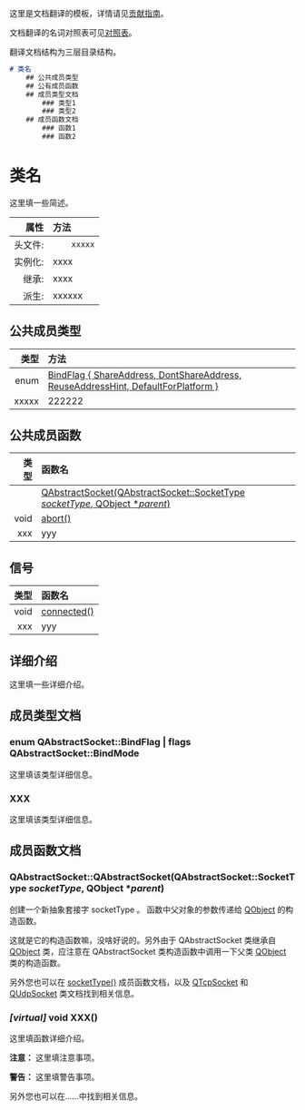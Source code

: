 这里是文档翻译的模板，详情请见[贡献指南](https://github.com/QtDocumentCN/QtDocumentCN/blob/master/CONTRIBUTING.md)。

文档翻译的名词对照表可见[对照表](Comparison_Table.md)。

翻译文档结构为三层目录结构。

```markdown
# 类名
	## 公共成员类型
	## 公有成员函数
	## 成员类型文档
		### 类型1
		### 类型2
	## 成员函数文档
		### 函数1
		### 函数2
```



# **类名**

这里填一些简述。

|  属性  | 方法|
|------:|:------|
|头文件:|`    xxxxx`|
|实例化:|xxxx|
|继承:    |xxxx|
|派生:|xxxxxx|

## **公共成员类型**

|  类型  | 方法|
|------:|:------|
|enum| [BindFlag { ShareAddress, DontShareAddress, ReuseAddressHint, DefaultForPlatform }](https://github.com/QtDocumentCN/QtDocumentCN/blob/master/A/QAbstractSocket/QAbstractSocket.md#enum-qabstractsocketbindflag--flags-qabstractsocketbindmode) |
|xxxxx|222222|



## 公共成员函数

|  类型  | 函数名|
|------:|:------|
|    |[QAbstractSocket(QAbstractSocket::SocketType *socketType*, QObject **parent*)](https://github.com/QtDocumentCN/QtDocumentCN/blob/master/A/QAbstractSocket/QAbstractSocket.md#qabstractsocketqabstractsocketqabstractsocketsockettype-sockettype-qobject-parent)|
|void | [abort()](https://github.com/QtDocumentCN/QtDocumentCN/blob/master/A/QAbstractSocket/QAbstractSocket.md#void-qabstractsocketabort) |
|xxx |yyy|



## **信号**

|  类型  | 函数名|
|------:|:------|
|void| [connected()](https://github.com/QtDocumentCN/QtDocumentCN/blob/master/A/QAbstractSocket/QAbstractSocket.md#signal-void-qabstractsocketconnected) |
|xxx| yyy |



## 详细介绍

这里填一些详细介绍。



## 成员类型文档

### enum **QAbstractSocket**::BindFlag | flags **QAbstractSocket**::BindMode

这里填该类型详细信息。

### XXX

这里填该类型详细信息。



## 成员函数文档

### **QAbstractSocket**::QAbstractSocket(**QAbstractSocket**::SocketType *socketType*, QObject **parent*)

创建一个新抽象套接字 socketType 。 函数中父对象的参数传递给 [QObject](https://github.com/QtDocumentCN/QtDocumentCN/blob/master/O/QObject/QObject.md) 的构造函数。

这就是它的构造函数嘛，没啥好说的。另外由于 QAbstractSocket 类继承自 [QObject](https://github.com/QtDocumentCN/QtDocumentCN/blob/master/O/QObject/QObject.md) 类，应注意在 QAbstractSocket 类构造函数中调用一下父类 [QObject](https://github.com/QtDocumentCN/QtDocumentCN/blob/master/O/QObject/QObject.md) 类的构造函数。

另外您也可以在 [socketType()](https://github.com/QtDocumentCN/QtDocumentCN/blob/master/A/QAbstractSocket/QAbstractSocket.md#qabstractsocketsockettype-qabstractsocketsockettype-const) 成员函数文档，以及 [QTcpSocket](https://github.com/QtDocumentCN/QtDocumentCN/blob/master/T/QTcpSocket/QTcpSocket.md) 和 [QUdpSocket](https://github.com/QtDocumentCN/QtDocumentCN/blob/master/U/QUdpSocket/QUdpSocket.md) 类文档找到相关信息。



### *[virtual]* void XXX()

这里填函数详细介绍。

**注意：** 这里填注意事项。

**警告：** 这里填警告事项。

另外您也可以在……中找到相关信息。

